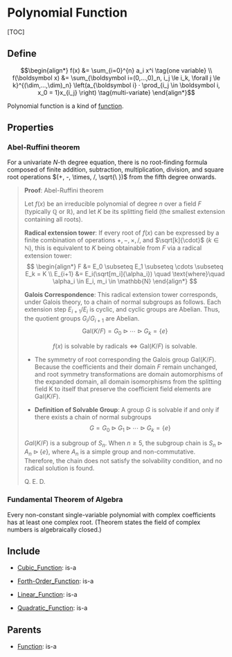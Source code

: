 # Polynomial Function

[TOC]

## Define

$$\begin{align*}
  f(x) &= \sum_{i=0}^{n} a_i x^i  \tag{one variable}  \\
  f(\boldsymbol x) &= \sum_{\boldsymbol i=(0,...,0)_n, i_j \le i_k, \forall j \le k}^{(\dim,...,\dim)_n} \left(a_{\boldsymbol i} · \prod_{i_j \in \boldsymbol i, x_0 = 1}x_{i_j} \right)  \tag{multi-variate}  
\end{align*}$$

Polynomial function is a kind of [function](./Function.md).

## Properties

### Abel-Ruffini theorem

For a univariate $N$-th degree equation, there is no root-finding formula composed of finite addition, subtraction, multiplication, division, and square root operations $(+, -, \times, /, \sqrt{\ })$ from the fifth degree onwards.

> **Proof**: Abel-Ruffini theorem
>
> Let $f(x)$ be an irreducible polynomial of degree $n$ over a field $F$ (typically $\mathbb{Q}$ or $\mathbb{R}$), and let $K$ be its splitting field (the smallest extension containing all roots).
>
> **Radical extension tower**: If every root of $f(x)$ can be expressed by a finite combination of operations $+, -, \times, /$, and $\sqrt[k]{\cdot}$ ($k \in \mathbb{N}$), this is equivalent to $K$ being obtainable from $F$ via a radical extension tower:
> $$
> \begin{align*}
> F &= E_0 \subseteq E_1 \subseteq \cdots \subseteq E_k = K  \\
> E_{i+1} &= E_i(\sqrt[m_i]{\alpha_i}) \quad \text{where}\quad \alpha_i \in E_i, m_i \in \mathbb{N}
> \end{align*}
> $$
>
> **Galois Correspondence**: This radical extension tower corresponds, under Galois theory, to a chain of normal subgroups as follows. Each extension step $E_{i+1}/E_i$ is cyclic, and cyclic groups are Abelian. Thus, the quotient groups $G_i / G_{i+1}$ are Abelian.
> $$
> \text{Gal}(K/F) = G_0 \triangleright \cdots \triangleright G_k = \{e\}
> $$
>
> $$
> f(x) \text{ is solvable by radicals} \iff \text{Gal}(K/F) \text{ is solvable}.
> $$
>
>
> - The symmetry of root corresponding the Galois group $\text{Gal}(K/F)$. Because the coefficients and their domain $F$ remain unchanged, and root symmetry transformations are domain automorphisms of the expanded domain, all domain isomorphisms from the splitting field K to itself that preserve the coefficient field elements are $\text{Gal}(K/F)$.
>   
> - **Definition of Solvable Group**: A group $G$ is solvable if and only if there exists a chain of normal subgroups
>   $$
>   G = G_0 \triangleright G_1 \triangleright \cdots \triangleright G_k = \{e\}
>   $$
>
> $Gal(K/F)$ is a subgroup of $S_n$. When $n \ge 5$, the subgroup chain is $S_n \triangleright A_n \triangleright \{e\}$, where $A_n$ is a simple group and non-commutative. Therefore, the chain does not satisfy the solvability condition, and no radical solution is found.
>
> Q. E. D.

### Fundamental Theorem of Algebra
Every non-constant single-variable polynomial with complex coefficients has at least one complex root. (Theorem states the field of complex numbers is algebraically closed.)

## Include

- [Cubic_Function](./Cubic_Function.md): is-a

- [Forth-Order_Function](./Forth-Order_Function.md): is-a

- [Linear_Function](./Linear_Function.md): is-a

- [Quadratic_Function](./Quadratic_Function.md): is-a

## Parents

- [Function](./Function.md): is-a

